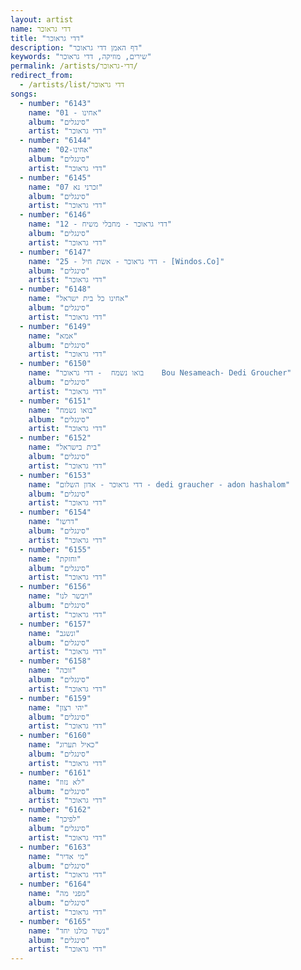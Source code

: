 ```yaml
---
layout: artist
name: דדי גראוכר
title: "דדי גראוכר"
description: "דף האמן דדי גראוכר"
keywords: "שירים, מוזיקה, דדי גראוכר"
permalink: /artists/דדי-גראוכר/
redirect_from:
  - /artists/list/דדי גראוכר
songs:
  - number: "6143"
    name: "01 - אחינו"
    album: "סינגלים"
    artist: "דדי גראוכר"
  - number: "6144"
    name: "02-אחינו"
    album: "סינגלים"
    artist: "דדי גראוכר"
  - number: "6145"
    name: "07 זכרני נא"
    album: "סינגלים"
    artist: "דדי גראוכר"
  - number: "6146"
    name: "12 - דדי גראוכר - מחבלי משיח"
    album: "סינגלים"
    artist: "דדי גראוכר"
  - number: "6147"
    name: "25 - דדי גראוכר - אשת חיל - [Windos.Co]"
    album: "סינגלים"
    artist: "דדי גראוכר"
  - number: "6148"
    name: "אחינו כל בית ישראל"
    album: "סינגלים"
    artist: "דדי גראוכר"
  - number: "6149"
    name: "אמא"
    album: "סינגלים"
    artist: "דדי גראוכר"
  - number: "6150"
    name: "בואו נשמח  - דדי גראוכר    Bou Nesameach- Dedi Groucher"
    album: "סינגלים"
    artist: "דדי גראוכר"
  - number: "6151"
    name: "בואו נשמח"
    album: "סינגלים"
    artist: "דדי גראוכר"
  - number: "6152"
    name: "בית בישראל"
    album: "סינגלים"
    artist: "דדי גראוכר"
  - number: "6153"
    name: "דדי גראוכר - אדון השלום - dedi graucher - adon hashalom"
    album: "סינגלים"
    artist: "דדי גראוכר"
  - number: "6154"
    name: "דרשו"
    album: "סינגלים"
    artist: "דדי גראוכר"
  - number: "6155"
    name: "וחזקת"
    album: "סינגלים"
    artist: "דדי גראוכר"
  - number: "6156"
    name: "ויבשר לנו"
    album: "סינגלים"
    artist: "דדי גראוכר"
  - number: "6157"
    name: "ונשגב"
    album: "סינגלים"
    artist: "דדי גראוכר"
  - number: "6158"
    name: "זוכה"
    album: "סינגלים"
    artist: "דדי גראוכר"
  - number: "6159"
    name: "יהי רצון"
    album: "סינגלים"
    artist: "דדי גראוכר"
  - number: "6160"
    name: "כאיל תערוג"
    album: "סינגלים"
    artist: "דדי גראוכר"
  - number: "6161"
    name: "לא נזוז"
    album: "סינגלים"
    artist: "דדי גראוכר"
  - number: "6162"
    name: "לפיכך"
    album: "סינגלים"
    artist: "דדי גראוכר"
  - number: "6163"
    name: "מי אדיר"
    album: "סינגלים"
    artist: "דדי גראוכר"
  - number: "6164"
    name: "מפני מה"
    album: "סינגלים"
    artist: "דדי גראוכר"
  - number: "6165"
    name: "נשיר כולנו יחד"
    album: "סינגלים"
    artist: "דדי גראוכר"
---
```

